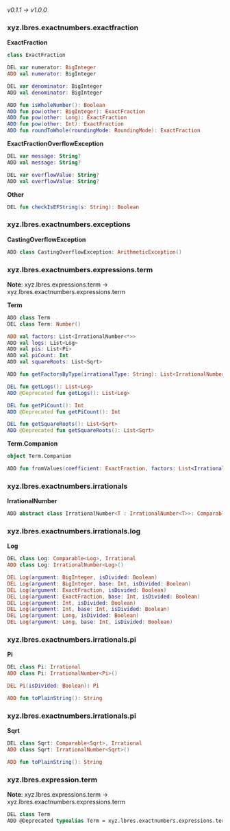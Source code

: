 *v0.1.1 → v1.0.0*

### xyz.lbres.exactnumbers.exactfraction

**ExactFraction**
```kotlin
class ExactFraction

DEL var numerator: BigInteger
ADD val numerator: BigInteger

DEL var denominator: BigInteger
ADD val denominator: BigInteger

ADD fun isWholeNumber(): Boolean
ADD fun pow(other: BigInteger): ExactFraction
ADD fun pow(other: Long): ExactFraction
ADD fun pow(other: Int): ExactFraction
ADD fun roundToWhole(roundingMode: RoundingMode): ExactFraction
```

**ExactFractionOverflowException**
```kotlin
DEL var message: String?
ADD val message: String?

DEL var overflowValue: String?
ADD val overflowValue: String?
```

**Other**
```kotlin
DEL fun checkIsEFString(s: String): Boolean
```

### xyz.lbres.exactnumbers.exceptions

**CastingOverflowException**
```kotlin
ADD class CastingOverflowException: ArithmeticException()
```

### xyz.lbres.exactnumbers.expressions.term

**Note**: xyz.lbres.expressions.term → xyz.lbres.exactnumbers.expressions.term

**Term**
```kotlin
ADD class Term
DEL class Term: Number()

ADD val factors: List<IrrationalNumber<*>>
ADD val logs: List<Log>
ADD val pis: List<Pi>
ADD val piCount: Int
ADD val squareRoots: List<Sqrt>

ADD fun getFactorsByType(irrationalType: String): List<IrrationalNumber<*>>

DEL fun getLogs(): List<Log>
ADD @Deprecated fun getLogs(): List<Log>

DEL fun getPiCount(): Int
ADD @Deprecated fun getPiCount(): Int

DEL fun getSquareRoots(): List<Sqrt>
ADD @Deprecated fun getSquareRoots(): List<Sqrt>
```

**Term.Companion**
```kotlin
object Term.Companion

ADD fun fromValues(coefficient: ExactFraction, factors: List<IrrationalNumber<*>>): Term
```

### xyz.lbres.exactnumbers.irrationals

**IrrationalNumber**
```kotlin
ADD abstract class IrrationalNumber<T : IrrationalNumber<T>>: Comparable<T>, Number()
```

### xyz.lbres.exactnumbers.irrationals.log

**Log**
```kotlin
DEL class Log: Comparable<Log>, Irrational
ADD class Log: IrrationalNumber<Log>()

DEL Log(argument: BigInteger, isDivided: Boolean)
DEL Log(argument: BigInteger, base: Int, isDivided: Boolean)
DEL Log(argument: ExactFraction, isDivided: Boolean)
DEL Log(argument: ExactFraction, base: Int, isDivided: Boolean)
DEL Log(argument: Int, isDivided: Boolean)
DEL Log(argument: Int, base: Int, isDivided: Boolean)
DEL Log(argument: Long, isDivided: Boolean)
DEL Log(argument: Long, base: Int, isDivided: Boolean)
```

### xyz.lbres.exactnumbers.irrationals.pi

**Pi**
```kotlin
DEL class Pi: Irrational
ADD class Pi: IrrationalNumber<Pi>()

DEL Pi(isDivided: Boolean): Pi

ADD fun toPlainString(): String
```

### xyz.lbres.exactnumbers.irrationals.pi

**Sqrt**
```kotlin
DEL class Sqrt: Comparable<Sqrt>, Irrational
ADD class Sqrt: IrrationalNumber<Sqrt>()

ADD fun toPlainString(): String
```

### xyz.lbres.expression.term

**Note**: xyz.lbres.expressions.term → xyz.lbres.exactnumbers.expressions.term

```kotlin
DEL class Term
ADD @Deprecated typealias Term = xyz.lbres.exactnumbers.expressions.term.Term
```
